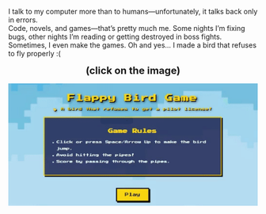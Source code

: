 I talk to my computer more than to humans—unfortunately, it talks back only in errors.  
Code, novels, and games—that’s pretty much me.
Some nights I’m fixing bugs, other nights I’m reading or getting destroyed in boss fights. Sometimes, I even make the games.
Oh and yes… I made a bird that refuses to fly properly :(

<p align="center">
  <b><span style="font-size:20px;">(click on the image)</span></b>
</p>

<p align="center">
<a href="https://abhisheknangre.github.io/flappy-birdy">
  <img src="assets/Flappy_birddy.gif" alt="Click on this to play" width="600"/>
</a>
</p>
